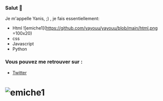 



### Salut  👋

Je m'appelle Yanis, ;) , je fais essentiellement:

- Html  ![emiche1](https://github.com/yayouu/yayouu/blob/main/html.png =100x20)
- css
- Javascript
- Python

### Vous pouvez me retrouver sur :
- <a href="https://twitter.com/PacLey1">Twitter</a>

# ![emiche1](https://github.com/yayouu/yayouu/blob/main/ban.jpg)


